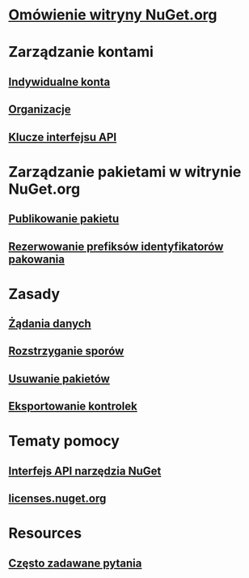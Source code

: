 # [Omówienie witryny NuGet.org](overview-nuget-org.md)
# Zarządzanie kontami
## [Indywidualne konta](individual-accounts.md)
## [Organizacje](organizations-on-nuget-org.md)
## [Klucze interfejsu API](scoped-api-keys.md)
# Zarządzanie pakietami w witrynie NuGet.org
## [Publikowanie pakietu](publish-a-package.md)
## [Rezerwowanie prefiksów identyfikatorów pakowania](id-prefix-reservation.md)
# Zasady
## [Żądania danych](policies/Data-requests.md)
## [Rozstrzyganie sporów](policies/dispute-resolution.md)
## [Usuwanie pakietów](policies/deleting-packages.md)
## [Eksportowanie kontrolek](policies/export-control.md)
# Tematy pomocy
## [Interfejs API narzędzia NuGet](../api/overview.md)
## [licenses.nuget.org](licenses.nuget.org.md)
# Resources
## [Często zadawane pytania](nuget-org-faq.md)
